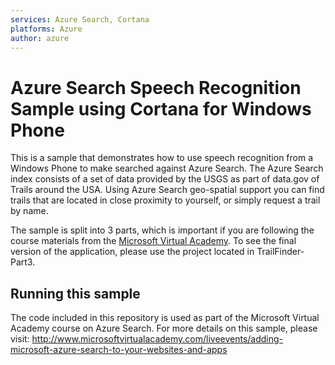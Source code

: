 ```yaml
---
services: Azure Search, Cortana
platforms: Azure
author: azure
---
```


# Azure Search Speech Recognition Sample using Cortana for Windows Phone
This is a sample that demonstrates how to use speech recognition from a Windows Phone to make searched against Azure Search.  The Azure Search index consists of a set of data provided by the USGS as part of data.gov of Trails around the USA.  Using Azure Search geo-spatial support you can find trails that are located in close proximity to yourself, or simply request a trail by name.

The sample is split into 3 parts, which is important if you are following the course materials from the [Microsoft Virtual Academy](http://www.microsoftvirtualacademy.com/liveevents/adding-microsoft-azure-search-to-your-websites-and-apps).  To see the final version of the application, please use the project located in TrailFinder-Part3.

## Running this sample

The code included in this repository is used as part of the Microsoft Virtual Academy course on Azure Search.  For more details on this sample, please visit: http://www.microsoftvirtualacademy.com/liveevents/adding-microsoft-azure-search-to-your-websites-and-apps

